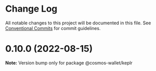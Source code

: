 # Change Log

All notable changes to this project will be documented in this file.
See [Conventional Commits](https://conventionalcommits.org) for commit guidelines.

# 0.10.0 (2022-08-15)

**Note:** Version bump only for package @cosmos-wallet/keplr
